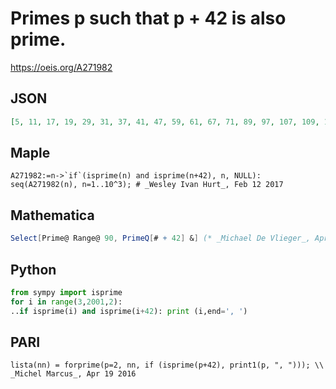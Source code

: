 # Primes p such that p \+ 42 is also prime\.
https://oeis.org/A271982
## JSON
```JSON
[5, 11, 17, 19, 29, 31, 37, 41, 47, 59, 61, 67, 71, 89, 97, 107, 109, 131, 137, 139, 149, 151, 157, 181, 191, 197, 199, 227, 229, 239, 241, 251, 269, 271, 307, 311, 317, 331, 337, 347, 359, 367, 379, 389, 397, 401, 419, 421, 449, 457, 461]
```
## Maple
```Maple
A271982:=n->`if`(isprime(n) and isprime(n+42), n, NULL): seq(A271982(n), n=1..10^3); # _Wesley Ivan Hurt_, Feb 12 2017
```
## Mathematica
```Mathematica
Select[Prime@ Range@ 90, PrimeQ[# + 42] &] (* _Michael De Vlieger_, Apr 18 2016 *)
```
## Python
```Python
from sympy import isprime
for i in range(3,2001,2):
..if isprime(i) and isprime(i+42): print (i,end=', ')
```
## PARI
```PARI
lista(nn) = forprime(p=2, nn, if (isprime(p+42), print1(p, ", "))); \\ _Michel Marcus_, Apr 19 2016
```
